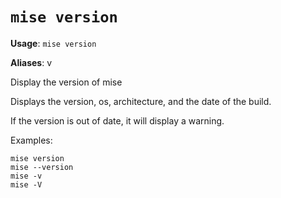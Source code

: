 # `mise version`

**Usage**: `mise version`

**Aliases**: v

Display the version of mise

Displays the version, os, architecture, and the date of the build.

If the version is out of date, it will display a warning.

Examples:

    mise version
    mise --version
    mise -v
    mise -V
